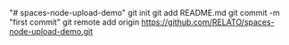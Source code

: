 "# spaces-node-upload-demo"  git init git add README.md git commit -m "first commit" git remote add origin https://github.com/RELATO/spaces-node-upload-demo.git
